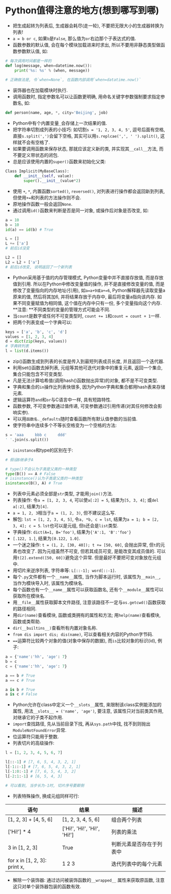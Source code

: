 # Python值得注意的地方(想到哪写到哪)

- 把生成起转为列表后, 生成器会耗尽(走一轮), 不要把无限大小的生成器转换为列表!
- `a = b or c`, 如果`b`是`False`, 那么值为`or`右边那个子表达式的值.
- 函数参数的默认值, 会在每个模块加载进来时求出, 所以不要用非静态类型做函数参数默认值, 如:

```python
# 每次调用时间都是一样的
def log(message, when=datetime.now()):
	print('%s: %s' % (when, message))
    
# 正确做法是, 令`when=None`, 在函数内部调用`when=datatime.now()`
```

- 装饰器也在加载模块时执行.
- 调用函数时, 指定参数名可以让函数更明确, 用命名关键字参数强制要求指定参数名, 如:

```python
def person(name, age, *, city='Beijing', job)
```

- Python中有个内置变量`_`会存储上一次结果的值.
- 把字符串切割成列表的小技巧: 如切割`s = '1, 2, 3, 4, 5'`, 逗号后面有空格, 直接`s.split(',')`会留下空格, 其实可以用`s.replcae(',', ' ').split()`, 这样就不会有空格了.
- 如果要调用函数来保存状态, 那就应该定义新的类, 并实现其`__call__`方法, 而不要定义带状态的闭包.
- 总是应该使用内置的`super()`函数来初始化父类:

```python
Class Implicit(MyBaseClass):
    def __init__(self, value):
        super().__init__(value*2)
```

- 使用 `+`, `*`, 内置函数`sorted()`, `reversed()`, 对列表进行操作都会返回新到列表, 但使用`+=`和列表的方法操作则不会.
- 原地操作函数一般会返回`None`.
- 通过调用`id()`函数来判断是否是同一对象, 或操作后对象是否改变, 如:

```python
a = 10
b = 10
id(a) == id(b) # True

L = []
L += ['a']
# 前后id没变

L2 = []
L2 = L2 + ['a']
# 前后id改变, 说明返回了一个新列表
```

- Python采用基于值的内存管理模式, Python变量中并不直接存放值, 而是存放值到引用. 所以在Python中修改变量值的操作, 并不是直接修改变量的值, 而是修改了变量指向的内存地址(引用), 如`a=a+9或a+=6`, Python解释器先读取变量a原来的值, 然后将其加6, 并将结果存放于内存中, 最后将变量a指向该内存. 如果不同变量赋值为相同值, 这个值在内存中只有一份, 多个变量指向这个内存. **注意: **不同类型的变量的管理方式可能会不同.
- 当`count`是数字或任何不可变类型时, `count += 1`和`count = count + 1`一样.
- 把两个列表变成一个字典可以:

```python
keys = ['a', 'b', 'c', 'd']
values = [1, 2, 3, 4]
d = dict(zip(keys, values))
# 字典转列表
l = list(d.items())
```

- zip()函数生成到列表的长度是传入到最短列表成员长度, 并且返回一个迭代器.
- 利用set()函数去掉列表, 元组等其他可迭代对象中的重复元素, 返回一个集合, 集合只能包含不可变类型.
- 凡是无法计算哈希值(调用hash()函数抛出异常)的对象, 都不是不可变类型.
- 字典和集合的`in`操作比列表快很多, 因为Python字典和集合都用hash表来存储元素.
- 逻辑运算符`and`和`or`与C语言中一样, 具有短路特性.
- 函数参数, 不可变参数通过值传递, 可变参数通过引用传递(对其任何修改会影响实参). 
- 可以用`函数名._defaults`随时查看函数所有默认值参数的当前值.
- 使字符串中连续多个不等长空格变为一个空格的方法:

```python
s = 'aaa     bbb c     ddd'
' '.join(s.split())
```

- `isinstance`和type的区别在于:

```python
# 假设B继承于A

# type()不会认为子类是父类的一种类型
type(B()) == A # False
# isinstance()认为子类是父类的一种类型
isinstance(B(), A) # True
```

- 列表中元素必须全部是`str`类型, 才能用`join()`方法.
- 列表操作: 令`a = [1, 2, 3, 4`, 可以使`a[:2] = 5`, 结果为`[5, 3, 4]`; 或`del a[:2]`, 结果为`[4]`.
- `a = 1, 2, 3`相当于`a = (1, 2, 3)`, 但不建议这么写.
- 解包: `lst = [1, 2, 3, 4, 5]`, 令`a, *b, c = lst`, 结果为`a = 1; b = [2, 3, 4]; c = 5`. `lst`也可以是元组, 但`b`还会是`list`类型.
- 字典操作: `dict(A=1, B='foo')`, 结果为`{'A':1, 'B':'foo'}`
- `[.122, 1.]`, 结果为`[0.122, 1.0]`.
- 一个迷之操作: `t = (1, 2, [30, 40]); t += [50, 60]`, 会抛出异常, 但`t`的元素也改变了. 因为元组虽然不可变, 但若其成员可变, 是能改变其成员值的. 可以用`t[2].extend([50, 60])`避免这个异常. 但是最好不要把可变对象放在元组中.
- 用切片来逆序列表, 字符串等: `L[::-1]; word[::-1]`.
- 每个`.py`文件都有一个`__name__`属性, 当作为脚本运行时, 该属性为`__main__`, 当作为模块导入时, 该属性为模块名.
- 每个函数也有一个`__name__`属性可以获取函数名, 还有个`__module__`属性可以获取所在模块名.
- 用`__file__`属性获取脚本文件路径, 注意该路径不一定与`os.getcwd()`函数获取的路径相同.
- 用`dir(name)`查看模块, 函数或类拥有的属性和方法; 用`help(name)`查看模块, 函数或类帮助.
- `dir(__builtins__)`查看所有内置对象名称.
- `from dis import dis; dis(name)`, 可以查看相关内容的Python字节码.
- `==`运算符比较两个对象的值(对象中保存的数据), 而`is`比较对象的标识(id), 例子:


```python
a = {'name':'hh', 'age': 7}
b = c
c = {'name':'hh', 'age': 7}

a == b # True
a == c # True

a is b # True
a is c # False
```

-  Python允许在class中定义一个`__slots__`属性, 来限制该class实例能添加的属性, 用法`__slots__ = ('name', 'age')`, 要注意, 该属性只对当前类其作用, 对继承它的子类不起作用.
-  `import`查找路径, 先从当前目录下找, 再从`sys.path`中找, 找不到则抛出`ModuleNotFoundError`异常.
-  位运算符只能用于整数.
-  列表切片的高级操作:

```python
l = [1, 2, 3, 4, 5, 6, 7]

l[::-1] # [7, 6, 5, 4, 3, 2, 1]
l[-1::-1] # [7, 6, 5, 4, 3, 2, 1]
l[-1:0:-1] # [7, 6, 5, 4, 3, 2]
l[-2:1:-1] # [6, 5, 4, 3]

# 可以看到, 当步长为-1时, 切片序号要颠倒
```

- 列表特殊操作, 换成元组同样可行:

| 语句                         | 结果                         | 描述                     |
| ---------------------------- | ---------------------------- | ------------------------ |
| [1, 2, 3] + [4, 5, 6]        | [1, 2, 3, 4, 5, 6]           | 组合两个列表             |
| ['Hi!'] * 4                  | ['Hi!', 'Hi!', 'Hi!', 'Hi!'] | 列表的乘法               |
| 3 in [1, 2, 3]               | True                         | 判断元素是否存在于列表中 |
| for x in [1, 2, 3]: print x, | 1 2 3                        | 迭代列表中的每个元素     |

- 解除一个装饰器: 通过访问被装饰函数的`__wrapped__` 属性来获取原函数, 注意这只对单个装饰器包装的函数有效.
